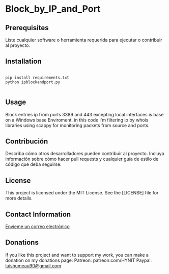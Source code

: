 # Block_by_IP_and_Port

## Prerequisites 


Liste cualquier software o herramienta requerida para ejecutar o contribuir al proyecto.

## Installation
<code>
pip install requirements.txt
python ipblockandport.py

</code>

## Usage

Block entries ip from ports 3389 and 443 excepting local interfaces is base on a Windows base Enviroment.
in this code i'm filtering ip by whois libraries using scappy for monitoring packets from source and ports.


## Contribución

Describa cómo otros desarrolladores pueden contribuir al proyecto. Incluya información sobre cómo hacer pull requests y cualquier guía de estilo de código que deba seguirse.

## License

This project is licensed under the MIT License. See the [LICENSE] file for more details.

## Contact Information

<a href="mailto:l.humeau@hynit.com">Envíeme un correo electrónico</a>


## Donations

If you like this project and want to support my work, you can make a donation on my donations page: 
Patreon:
patreon.com/HYNIT
Paypal:
luishumeau90@gmail.com


